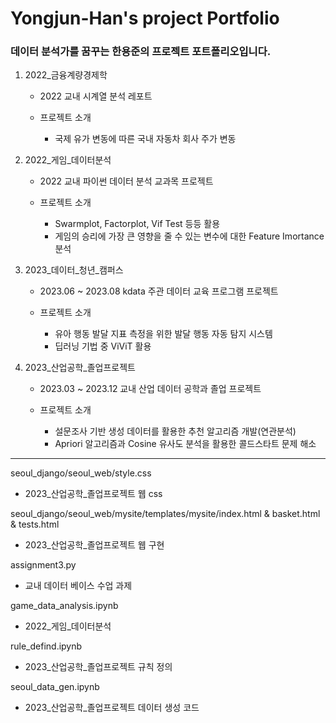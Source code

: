 # Yongjun-Han's project Portfolio
### 데이터 분석가를 꿈꾸는 한용준의 프로젝트 포트폴리오입니다.


1. 2022_금융계량경제학
    - 2022 교내 시계열 분석 레포트
    - 프로젝트 소개

      - 국제 유가 변동에 따른 국내 자동차 회사 주가 변동

2. 2022_게임_데이터분석
    - 2022 교내 파이썬 데이터 분석 교과목 프로젝트
    - 프로젝트 소개

      - Swarmplot, Factorplot, Vif Test 등등 활용
      - 게임의 승리에 가장 큰 영향을 줄 수 있는 변수에 대한 Feature Imortance 분석
    
3. 2023_데이터_청년_캠퍼스
    - 2023.06 ~ 2023.08 kdata 주관 데이터 교육 프로그램 프로젝트
    - 프로젝트 소개

      - 유아 행동 발달 지표 측정을 위한 발달 행동 자동 탐지 시스템
      - 딥러닝 기법 중 ViViT 활용

4. 2023_산업공학_졸업프로젝트
    - 2023.03 ~ 2023.12 교내 산업 데이터 공학과 졸업 프로젝트
    - 프로젝트 소개

      - 설문조사 기반 생성 데이터를 활용한 추천 알고리즘 개발(연관분석)
      - Apriori 알고리즘과 Cosine 유사도 분석을 활용한 콜드스타트 문제 해소
---
seoul_django/seoul_web/style.css
- 2023_산업공학_졸업프로젝트 웹 css

seoul_django/seoul_web/mysite/templates/mysite/index.html & basket.html & tests.html
- 2023_산업공학_졸업프로젝트 웹 구현

assignment3.py
- 교내 데이터 베이스 수업 과제

game_data_analysis.ipynb
- 2022_게임_데이터분석

rule_defind.ipynb
- 2023_산업공학_졸업프로젝트 규칙 정의

seoul_data_gen.ipynb
- 2023_산업공학_졸업프로젝트 데이터 생성 코드
